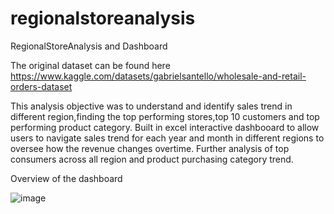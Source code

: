 # regionalstoreanalysis
RegionalStoreAnalysis and Dashboard 

The original dataset can be found here 
https://www.kaggle.com/datasets/gabrielsantello/wholesale-and-retail-orders-dataset

This analysis objective was to understand and identify sales trend in different region,finding the top performing stores,top 10 customers and top performing product category. Built in excel interactive dashbooard to allow users to navigate sales trend for each year and month in different regions to oversee how the revenue changes overtime. Further analysis of top consumers across all region and product purchasing category trend. 

Overview of the dashboard 

![image](https://github.com/tthh97/regionalstoreanalysis/assets/143679857/a1e444e7-bc28-4aa7-a121-02dba873251a)



